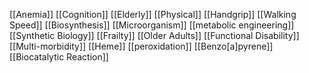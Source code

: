 [[Anemia]]
[[Cognition]]
[[Elderly]]
[[Physical]]
[[Handgrip]]
[[Walking Speed]]
[[Biosynthesis]]
[[Microorganism]]
[[metabolic engineering]]
[[Synthetic Biology]]
[[Frailty]]
[[Older Adults]]
[[Functional Disability]]
[[Multi-morbidity]]
[[Heme]]
[[peroxidation]]
[[Benzo[a]pyrene]]
[[Biocatalytic Reaction]]
